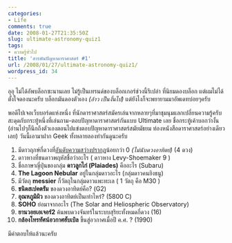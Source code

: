 ```yaml
---
categories:
- Life
comments: true
date: 2008-01-27T21:35:50Z
slug: ultimate-astronomy-quiz1
tags:
- ความรู้ทั่วไป
title: 'สารพันปัญหาดาราศาสตร์ #1'
url: /2008/01/27/ultimate-astronomy-quiz1/
wordpress_id: 34
---
```


อุอุ ไม่ได้อัพบล็อกซะนานเลย ไม่รู้เป็นเทรนด์ของบล็อกเกอร์ช่วงนี้รึเปล่า ที่นิยมดองบล็อก แต่ผมไม่ได้ตั้งใจดองนะครับ บล็อกมันดองตัวเอง _(อ้าว เป็นงั้นไป)_ แต่ยังไงก็จะพยายามมาอัพเดทบ่อยๆครับ



พอดีไปเจอเว็บบอร์ดแห่งหนึ่ง ที่นักดาราศาสตร์สมัครเล่นจากหลายๆที่มาชุมนุมแลกเปลี่ยนความรู้ครับ สะดุดกับกระทู้หนึ่งที่เล่นถาม-ตอบปัญหาดาราศาสตร์กันแบบ Ultimate เลย ชื่อกระทู้เค้าบอกว่างั้น (อ่านไปๆก็นึกถึงตัวเองตอนไปแข่งตอบปัญหาดาราศาสตร์สมัยมัธยม ท่องหนังสือดาราศาสตร์อย่างเดียวเลย) วันนี้เอามาฝาก Geek ทั้งหลายลองทำกันดูนะครับ




1. มีดาวฤกษ์กี่ดวงที่[อันดับความสว่างปรากฏ](https://armno.in.th/20071223/appearent-and-absolute-magnitude/)น้อยกว่า 0 _(ไม่นับดวงอาทิตย์)_ (4 ดวง)
2. ดาวหางที่ชนดาวพฤหัสชื่อว่าอะไร ( ดาวหาง Levy-Shoemaker 9 )
3. ชื่อภาษาญี่ปุ่นของกลุ่ม **ดาวลูกไก่ (Plaiades)** คืออะไร (Subaru)
4. **The Lagoon Nebular** อยู่ในกลุ่มดาวอะไร (กลุ่มดาวคนยิงธนู)
5. มีวัตถุ **messier** กี่วัตถุในกลุ่มดาวแพะทะเล ( 1 วัตถุ คือ M30 )
6. **ชนิดสเปคตรัม** ของดวงอาทิตย์คือ? (G2)
7. **อุณหภูมิผิว** ของดวงอาทิตย์เป็นเท่าไหร่? (5800 C)
8. **SOHO** ย่อมาจากอะไร (The Solar and Heliospheric Observatory)
9. **ยานวอยเอเจอร์2** ค้นพบดวงจันทร์ในระบบสุริยะทั้งหมดกี่ดวง (16)
10. **กล้องโทรทัศน์อวกาศฮับเบิล** ขึ้นสู่อวกาศเมื่อปี ค.ศ. ? (1990)

มีคำตอบให้แล้วนะครับ
